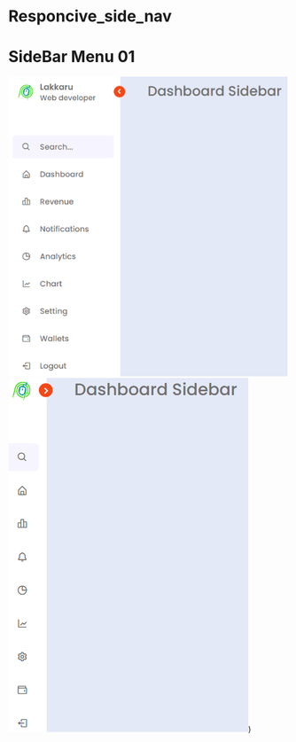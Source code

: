 # Responcive_side_nav
# SideBar Menu 01
![ScrenShot 1](/ScereenShot%201.PNG)
![ScrenShot 2](/ScereenShot%202.PNG))

